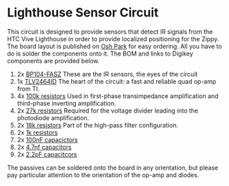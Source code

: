 # Lighthouse Sensor Circuit

This circuit is designed to provide sensors that detect IR signals from the HTC Vive Lighthouse in order to provide localized positioning for the Zippy. The board layout is published on [Osh Park](https://oshpark.com/shared_projects/vZVPRIY6) for easy ordering. All you have to do is solder the components onto it. The BOM and links to Digikey components are provided below.

1. 2x [BP104-FASZ](https://www.digikey.com/product-detail/en/osram-opto-semiconductors-inc/BP-104-FAS-Z/475-1344-1-ND/1227850) These are the IR sensors, the eyes of the circuit
2. 1x [TLV2464ID](https://www.digikey.com/product-detail/en/texas-instruments/TLV2464ID/296-10608-5-ND/380874) The heart of the circuit: a fast and reliable quad op-amp from TI.
3. 4x [100k resistors](https://www.digikey.com/product-detail/en/panasonic-electronic-components/ERJ-PA3J104V/P100KBZCT-ND/5036238) Used in first-phase transimpedance amplification and third-phase inverting amplification.
4. 2x [27k resistors](https://www.digikey.com/product-detail/en/panasonic-electronic-components/ERJ-3EKF2702V/P27.0KHCT-ND/1746753) Required for the voltage divider leading into the photodiode amplification.
5. 2x [18k resistors](https://www.digikey.com/product-detail/en/panasonic-electronic-components/ERJ-3EKF1802V/P18.0KHCT-ND/1746738) Part of the high-pass filter configuration.
6. 2x [1k resistors](https://www.digikey.com/product-detail/en/panasonic-electronic-components/ERJ-PB3D1001V/P20283CT-ND/6214538)
7. 2x [100nF capacictors](https://www.digikey.com/product-detail/en/samsung-electro-mechanics/CL10B104JB8NNNC/1276-1033-1-ND/3889119)
8. 2x [4.7nf capacitors](https://www.digikey.com/product-detail/en/samsung-electro-mechanics/CL10B472JB8NNNC/1276-2061-1-ND/3890147)
9. 2x [2.2pF capacitcors](https://www.digikey.com/product-detail/en/samsung-electro-mechanics/CL10C2R2BB8NNNC/1276-1084-1-ND/3889170)

The passives can be soldered onto the board in any orientation, but please pay particular attention to the orientation of the op-amp and diodes.
